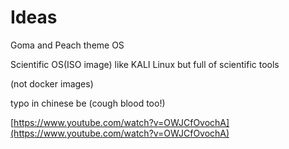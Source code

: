 # Ideas

Goma and Peach theme OS

Scientific OS(ISO image) like KALI Linux but full of scientific tools

(not docker images)

typo in chinese be (cough blood too!)

[https://www.youtube.com/watch?v=OWJCfOvochA](https://www.youtube.com/watch?v=OWJCfOvochA)
